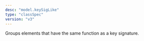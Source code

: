```yaml
---
desc: "model.keySigLike"
type: "classSpec"
version: "v3"
---
```


Groups elements that have the same function as a key signature.